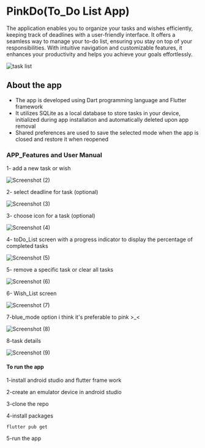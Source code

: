 # PinkDo(To_Do List App)
The application enables you to organize your tasks and wishes efficiently, keeping track of deadlines with a user-friendly interface. It offers a seamless way to manage your to-do list, ensuring you stay on top of your responsibilities. With intuitive navigation and customizable features, it enhances your productivity and helps you achieve your goals effortlessly.

![task list](https://github.com/user-attachments/assets/4939fd12-2c80-4527-a4df-e2c60628f0a1)
## About the app
- The app is developed using Dart programming language and Flutter framework
- It utilizes SQLite as a local database to store tasks in your device, initialized during app installation and automatically deleted upon app removal
- Shared preferences are used to save the selected mode when the app is closed and restore it when reopened
 
### APP_Features and User Manual
1- add a new task or wish

![Screenshot (2)](https://github.com/user-attachments/assets/336dc57c-0bae-4bf0-879d-3ffcd92e73f2)

2- select deadline for task (optional)


![Screenshot (3)](https://github.com/user-attachments/assets/fedcb6aa-cbf9-4d07-a277-d5c46d655a93)

3- choose icon for a task (optional)


![Screenshot (4)](https://github.com/user-attachments/assets/2eeb785b-1f6f-47e4-9ea8-dda49eb8c6f1)

4- toDo_List screen with a progress indicator to display the percentage of completed tasks


![Screenshot (5)](https://github.com/user-attachments/assets/5373afb3-9ffb-4240-9094-82d99e146bce)

5- remove a specific task or clear all tasks


![Screenshot (6)](https://github.com/user-attachments/assets/3248b7a3-f5ef-442e-8cc0-93ebf1459a85)

6- Wish_List screen

![Screenshot (7)](https://github.com/user-attachments/assets/9ddf56b4-4411-44dd-af8c-c4e1582e6d6b)

7-blue_mode option i think it's preferable to pink >_<



![Screenshot (8)](https://github.com/user-attachments/assets/faac64e9-529b-4554-be17-556f2d2b12c3)

8-task details



![Screenshot (9)](https://github.com/user-attachments/assets/3633780c-c307-481c-bc92-708dc4f3b61d)

#### To run the app
1-install android studio and flutter frame work

2-create an emulator device in android studio

3-clone the repo

4-install packages 

`flutter pub get`

5-run the app



